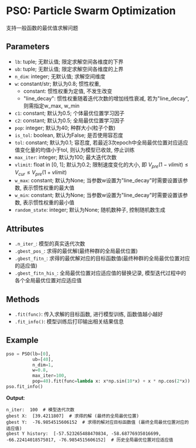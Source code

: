 # PSO: Particle Swarm Optimization
支持一般函数的最优值求解问题

## Parameters
- `lb`: tuple; 无默认值; 限定求解空间各维度的下界
- `ub`: tuple; 无默认值; 限定求解空间各维度的上界
- `n_dim`: integer; 无默认值; 求解空间维度
- `w`: constant/str; 默认为0.8; 惯性权重,
  - constant: 惯性权重为定值, 不发生改变
  - "line_decay": 惯性权重随着迭代次数的增加线性衰减, 若为"line_decay", 则需指定w_max, w_min
- `c1`: constant; 默认为0.5; 个体最优位置学习因子
- `c2`: constant; 默认为0.5; 全局最优位置学习因子
- `pop`: integer; 默认为40; 种群大小(粒子个数)
- `is_tol`: boolean, 默认为False; 是否使用容忍度
- `tol`: constant; 默认为0.1; 容忍度, 若最近3次epoch中全局最优位置对应适应值变化量的均值小于tol, 则认为模型已收敛, 停止训练
- `max_iter`: integer; 默认为100; 最大迭代次数
- `vlimit`: float in [0, 1]; 默认为0.2; 限制速度变化的大小, 即 $V_{pre}(1-vlimit)\le V_{cur} \le V_{pre}(1+vlimit)$
- `w_max`: constant; 默认为None; 当参数w设置为"line_decay"时需要设置该参数, 表示惯性权重的最大值
- `w_min`: constant; 默认为None; 当参数w设置为"line_decay"时需要设置该参数, 表示惯性权重的最小值
- `random_state`: integer; 默认为None; 随机数种子, 控制随机数生成

## Attributes
- `.n_iter_`: 模型的真实迭代次数
- `.gbest_pos_`: 求得的最优解(最终种群的全局最优位置)
- `.gbest_fitn_`: 求得的最优解对应的目标函数值(最终种群的全局最优位置对应的适应值)
- `.gbest_fitn_his_`: 全局最优位置对应适应值的替换记录, 模型迭代过程中的各个全局最优位置对应适应值

## Methods
- `.fit(func)`: 传入求解的目标函数, 进行模型训练, 函数值越小越好
- `.fit_info()`: 模型训练后打印输出相关结果信息

## Example
``` python
pso = PSO(lb=[0],
          ub=[40],
          n_dim=1,
          w=0.8,
          max_iter=100,
          pop=40).fit(func=lambda x: x*np.sin(10*x) + x * np.cos(2*x))
pso.fit_info()
```
**Output**: 
```
n_iter:  100  # 模型迭代次数
gbest X:  [39.4211807]  # 求得的解 (最终的全局最优位置)
gbest Y:  -76.9854515606152  # 求得的解对应目标函数值 (最终全局最优位置对应的适应值)
gbest Y history:  [-57.523265488470834, -58.68776935016699, -66.22414018575017, -76.9854515606152]  # 历史全局最优位置对应适应值
```
